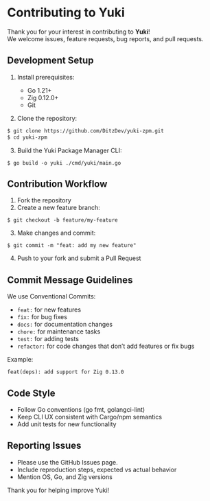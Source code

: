 # Contributing to Yuki

Thank you for your interest in contributing to **Yuki**!  
We welcome issues, feature requests, bug reports, and pull requests.

## Development Setup

1. Install prerequisites:
   - Go 1.21+
   - Zig 0.12.0+
   - Git

2. Clone the repository:
```bash
$ git clone https://github.com/DitzDev/yuki-zpm.git
$ cd yuki-zpm
```

3. Build the Yuki Package Manager CLI:
```
$ go build -o yuki ./cmd/yuki/main.go
```

## Contribution Workflow
1. Fork the repository
2. Create a new feature branch:
```
$ git checkout -b feature/my-feature
```

3. Make changes and commit:
```
$ git commit -m "feat: add my new feature"
```

4. Push to your fork and submit a Pull Request

## Commit Message Guidelines
We use Conventional Commits:
- `feat:` for new features
- `fix:` for bug fixes
- `docs:` for documentation changes
- `chore:` for maintenance tasks
- `test:` for adding tests
- `refactor:` for code changes that don’t add features or fix bugs

Example:
```
feat(deps): add support for Zig 0.13.0
```

## Code Style
- Follow Go conventions (go fmt, golangci-lint)
- Keep CLI UX consistent with Cargo/npm semantics
- Add unit tests for new functionality

## Reporting Issues
- Please use the GitHub Issues page.
- Include reproduction steps, expected vs actual behavior
- Mention OS, Go, and Zig versions

Thank you for helping improve Yuki!
